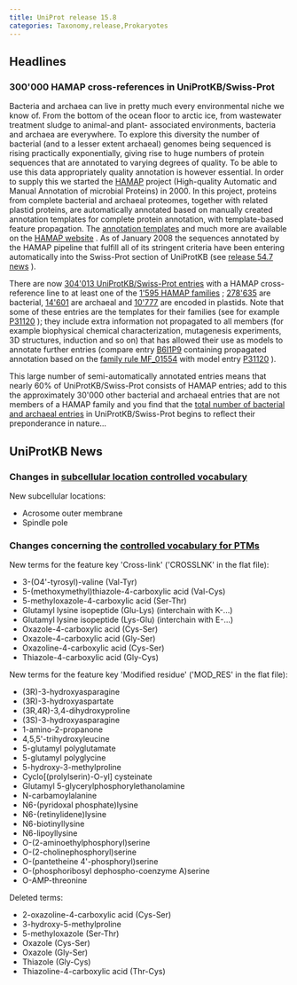 ```yaml
---
title: UniProt release 15.8
categories: Taxonomy,release,Prokaryotes
---
```


## Headlines

### 300'000 HAMAP cross-references in UniProtKB/Swiss-Prot

Bacteria and archaea can live in pretty much every environmental niche we know of. From the bottom of the ocean floor to arctic ice, from wastewater treatment sludge to animal-and plant- associated environments, bacteria and archaea are everywhere. To explore this diversity the number of bacterial (and to a lesser extent archaeal) genomes being sequenced is rising practically exponentially, giving rise to huge numbers of protein sequences that are annotated to varying degrees of quality. To be able to use this data appropriately quality annotation is however essential. In order to supply this we started the [HAMAP](http://hamap.expasy.org/) project (High-quality Automatic and Manual Annotation of microbial Proteins) in 2000. In this project, proteins from complete bacterial and archaeal proteomes, together with related plastid proteins, are automatically annotated based on manually created annotation templates for complete protein annotation, with template-based feature propagation. The [annotation templates](http://hamap.expasy.org/families.html) and much more are available on the [HAMAP website](http://hamap.expasy.org/) . As of January 2008 the sequences annotated by the HAMAP pipeline that fulfill all of its stringent criteria have been entering automatically into the Swiss-Prot section of UniProtKB (see [release 54.7 news](http://www.uniprot.org/news/2008/01/15/release) ).

There are now [304'013 UniProtKB/Swiss-Prot entries](http://www.uniprot.org/uniprot/?query=database:hamap) with a HAMAP cross-reference line to at least one of the [1'595 HAMAP families](http://hamap.expasy.org/families.html) ; [278'635](http://www.uniprot.org/uniprot/?query=database:hamap+AND+taxonomy:2) are bacterial, [14'601](http://www.uniprot.org/uniprot/?query=database:hamap+AND+taxonomy:2157) are archaeal and [10'777](http://www.uniprot.org/uniprot/?query=organelle:plastid+AND+database:hamap) are encoded in plastids. Note that some of these entries are the templates for their families (see for example [P31120](http://www.uniprot.org/uniprot/P31120) ); they include extra information not propagated to all members (for example biophysical chemical characterization, mutagenesis experiments, 3D structures, induction and so on) that has allowed their use as models to annotate further entries (compare entry [B6I1P9](http://www.uniprot.org/uniprot/B6I1P9) containing propagated annotation based on the [family rule MF\_01554](http://hamap.expasy.org/unirule/MF_01554) with model entry [P31120](http://www.uniprot.org/uniprot/P31120) ).

This large number of semi-automatically annotated entries means that nearly 60% of UniProtKB/Swiss-Prot consists of HAMAP entries; add to this the approximately 30'000 other bacterial and archaeal entries that are not members of a HAMAP family and you find that the [total number of bacterial and archaeal entries](http://www.uniprot.org/uniprot/?query=(taxonomy:2+OR+taxonomy:2157)+AND+reviewed:yes) in UniProtKB/Swiss-Prot begins to reflect their preponderance in nature...

## UniProtKB News

### Changes in [subcellular location controlled vocabulary](http://www.uniprot.org/docs/subcell)

New subcellular locations:

-   Acrosome outer membrane
-   Spindle pole

### Changes concerning the [controlled vocabulary for PTMs](http://www.uniprot.org/docs/ptmlist)

New terms for the feature key 'Cross-link' ('CROSSLNK' in the flat file):

-   3-(O4'-tyrosyl)-valine (Val-Tyr)
-   5-(methoxymethyl)thiazole-4-carboxylic acid (Val-Cys)
-   5-methyloxazole-4-carboxylic acid (Ser-Thr)
-   Glutamyl lysine isopeptide (Glu-Lys) (interchain with K-...)
-   Glutamyl lysine isopeptide (Lys-Glu) (interchain with E-...)
-   Oxazole-4-carboxylic acid (Cys-Ser)
-   Oxazole-4-carboxylic acid (Gly-Ser)
-   Oxazoline-4-carboxylic acid (Cys-Ser)
-   Thiazole-4-carboxylic acid (Gly-Cys)

New terms for the feature key 'Modified residue' ('MOD\_RES' in the flat file):

-   (3R)-3-hydroxyasparagine
-   (3R)-3-hydroxyaspartate
-   (3R,4R)-3,4-dihydroxyproline
-   (3S)-3-hydroxyasparagine
-   1-amino-2-propanone
-   4,5,5'-trihydroxyleucine
-   5-glutamyl polyglutamate
-   5-glutamyl polyglycine
-   5-hydroxy-3-methylproline
-   Cyclo\[(prolylserin)-O-yl\] cysteinate
-   Glutamyl 5-glycerylphosphorylethanolamine
-   N-carbamoylalanine
-   N6-(pyridoxal phosphate)lysine
-   N6-(retinylidene)lysine
-   N6-biotinyllysine
-   N6-lipoyllysine
-   O-(2-aminoethylphosphoryl)serine
-   O-(2-cholinephosphoryl)serine
-   O-(pantetheine 4'-phosphoryl)serine
-   O-(phosphoribosyl dephospho-coenzyme A)serine
-   O-AMP-threonine

Deleted terms:

-   2-oxazoline-4-carboxylic acid (Cys-Ser)
-   3-hydroxy-5-methylproline
-   5-methyloxazole (Ser-Thr)
-   Oxazole (Cys-Ser)
-   Oxazole (Gly-Ser)
-   Thiazole (Gly-Cys)
-   Thiazoline-4-carboxylic acid (Thr-Cys)
